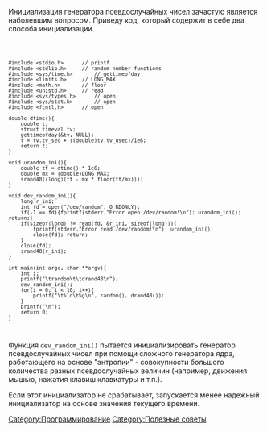 Инициализация генератора псевдослучайных чисел зачастую является
наболевшим вопросом. Приведу код, который содержит в себе два
способа инициализации.

<code lang="C">

    #include <stdio.h>      // printf
    #include <stdlib.h>     // random number functions
    #include <sys/time.h>       // gettimeofday
    #include <limits.h>     // LONG_MAX
    #include <math.h>       // floor
    #include <unistd.h>     // read
    #include <sys/types.h>      // open
    #include <sys/stat.h>       // open
    #include <fcntl.h>      // open
    
    double dtime(){
        double t;
        struct timeval tv;
        gettimeofday(&tv, NULL);
        t = tv.tv_sec + ((double)tv.tv_usec)/1e6;
        return t;
    }
    
    void urandom_ini(){
        double tt = dtime() * 1e6;
        double mx = (double)LONG_MAX;
        srand48((long)(tt - mx * floor(tt/mx)));
    }
    
    void dev_random_ini(){
        long r_ini;
        int fd = open("/dev/random", O_RDONLY);
        if(-1 == fd){fprintf(stderr,"Error open /dev/random!\n"); urandom_ini(); return;}
        if(sizeof(long) != read(fd, &r_ini, sizeof(long))){
            fprintf(stderr,"Error read /dev/random!\n"); urandom_ini();
            close(fd); return;
        }
        close(fd);
        srand48(r_ini);
    }
    
    int main(int argc, char **argv){
        int i;
        printf("\trandom\t\tdrand48\n");
        dev_random_ini();
        for(i = 0; i < 10; i++){
            printf("\t%ld\t%g\n", random(), drand48());
        }
        printf("\n");
        return 0;
    }

</code>

Функция `dev_random_ini()` пытается инициализировать генератор
псевдослучайных чисел при помощи сложного генератора ядра,
работающего на основе "энтропии" - совокупности большого количества
разных псевдослучайных величин (например, движения мышью, нажатия
клавиш клавиатуры и т.п.).

Если этот инициализатор не срабатывает, запускается менее надежный
инициализатор на основе значения текущего времени.

[Category:Программирование](Category:Программирование "wikilink")
[Category:Полезные советы](Category:Полезные_советы "wikilink")
